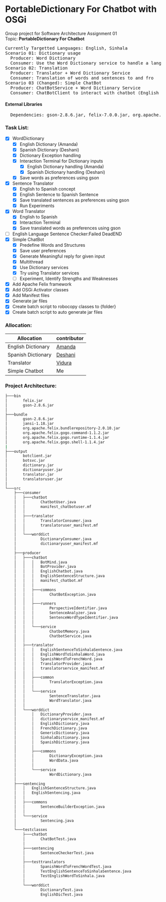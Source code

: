 # PortableDictionary For Chatbot with OSGi
Group project for Software Architecture Assignment 01   
Topic: **PortableDictionary For Chatbot**
<pre>
Currently Targetted Languages: English, Sinhala
Scenario 01: Dictionary usage  
  Producer: Word Dictionary  
  Consumer: Use the Word Dictionary service to handle a language
Scenario 02: Translation  
  Producer: Translator + Word Dictionary Service    
  Consumer: Translation of words and sentences to and fro 
Scenario 03 (Changed): Simple ChatBot  
  Producer: ChatBotService + Word Dictionary Service  
  Consumer: ChatBotClient to interact with chatbot (English only)
</pre>
#### External Libraries 
<pre>
  Dependencies: gson-2.8.6.jar, felix-7.0.0.jar, org.apache.felix.gogo.shell-1.1.4.jar 
</pre>
### Task List:
- [x] WordDictionary
   - [x] English Dictionary (Amanda)
   - [x] Spanish Dictionary (Deshani)
   - [x] Dictionary Exception handling
   - [x] Interaction Terminal for Dictionary inputs
      - [x] English Dictionary handling (Amanda)
      - [x] Spanish Dictionary handling (Deshani)
   - [x] Save words as preferences using gson
- [x] Sentence Translator
   - [x] English to Spanish concept
   - [x] English Sentence to Spanish Sentence
   - [x] Save translated sentences as preferences using gson
   - [x] Run Experiments 
- [x] Word Translator
   - [x] English to Spanish
   - [x] Interaction Terminal
   - [x] Save translated words as preferences using gson
- [ ] English Language Sentence Checker:Failed DeadEND
- [x] Simple ChatBot
   - [x] Predefine Words and Structures   
   - [x] Save user preferences  
   - [x] Generate Meaningful reply for given input  
   - [x] Multithread  
   - [x] Use Dictionary services  
   - [x] Try using Translator services
   - [ ] Experiment, Identify Strengths and Weaknesses 
- [x] Add Apache Felix framework
- [x] Add OSGi Activator classes
- [x] Add Manifest files
- [x] Generate jar files
- [x] Create batch script to robocopy classes to {folder}
- [x] Create batch script to auto generate jar files
### Allocation:  
|Allocation|contributor|
|-|-|
|English Dictionary|[Amanda](https://github.com/amandaaaim)|
|Spanish Dictionary|[Deshani](https://github.com/DeshaniMAWD)|
|Translator|[Vidura](https://github.com/vidurasathsara99)|
|Simple Chatbot|Me|

### Project Architecture:  
```bash
├───bin
│       felix.jar
│       gson-2.8.6.jar
│
├───bundle
│       gson-2.8.6.jar
│       jansi-1.18.jar
│       org.apache.felix.bundlerepository-2.0.10.jar
│       org.apache.felix.gogo.command-1.1.2.jar
│       org.apache.felix.gogo.runtime-1.1.4.jar
│       org.apache.felix.gogo.shell-1.1.4.jar
|
├───output
│       botclient.jar
│       botsvc.jar
│       dictionary.jar
│       dictionaryuser.jar
│       translator.jar
│       translatoruser.jar
│   
└───src
    ├───consumer
    │   ├───chatbot
    │   │       ChatbotUser.java
    │   │       manifest_chatbotuser.mf
    │   │
    │   ├───translator
    │   │       TranslatorConsumer.java
    │   │       translatoruser_manifest.mf
    │   │
    │   └───worddict
    │           DictionaryConsumer.java
    │           dictionaryuser_manifest.mf
    │
    ├───producer
    │   ├───chatbot
    │   │   │   BotMind.java
    │   │   │   BotProvider.java
    │   │   │   EnglishChatbot.java
    │   │   │   EnglishSentenceStructure.java
    │   │   │   manifest_chatbot.mf
    │   │   │
    │   │   ├───commons
    │   │   │       ChatBotException.java
    │   │   │
    │   │   ├───runners
    │   │   │       PerspectiveIdentifier.java
    │   │   │       SentenceAnalyzer.java
    │   │   │       SentenceWordTypeIdentifier.java
    │   │   │
    │   │   └───service
    │   │           ChatbotMemory.java
    │   │           ChatbotService.java
    │   │
    │   ├───translator
    │   │   │   EnglishSentenceToSinhalaSentence.java
    │   │   │   EnglishWordToSinhalaWord.java
    │   │   │   SpanishWordToFrenchWord.java
    │   │   │   TranslatorProvider.java
    │   │   │   translatorservice_manifest.mf
    │   │   │
    │   │   ├───common
    │   │   │       TranslatorException.java
    │   │   │
    │   │   └───service
    │   │           SentenceTranslator.java
    │   │           WordTranslator.java
    │   │
    │   └───worddict
    │       │   DictionaryProvider.java
    │       │   dictionaryservice_manifest.mf
    │       │   EnglishDictionary.java
    │       │   FrenchDictionary.java
    │       │   GenericDictionary.java
    │       │   SinhalaDictionary.java
    │       │   SpanishDictionary.java
    │       │
    │       ├───commons
    │       │       DictionaryException.java
    │       │       WordData.java
    │       │
    │       └───service
    │               WordDictionary.java
    │
    ├───sentencing
    │   │   EnglishSentenceStructure.java
    │   │   EnglishSentencing.java
    │   │
    │   ├───commons
    │   │       SentenceBuilderException.java
    │   │
    │   └───service
    │           Sentencing.java
    │
    └───testclasses
        ├───chatbot
        │       ChatBotTest.java
        │
        ├───sentencing
        │       SentenceCheckerTest.java
        │
        ├───testtranslators
        │       SpanishWordToFrenchWordTest.java
        │       TestEnglishSentenceToSinhalaSentence.java
        │       TestEnglishWordToSinhala.java
        │
        └───worddict
                DictionaryTest.java
                EnglishDicTest.java
```
